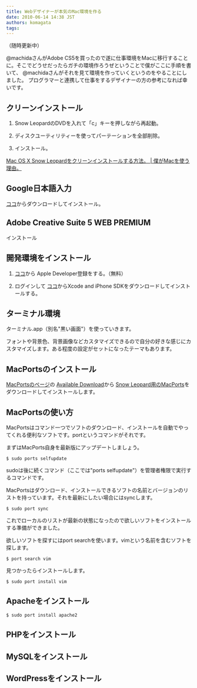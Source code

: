 ```yaml
---
title: Webデザイナーが本気のMac環境を作る
date: 2010-06-14 14:38 JST
authors: komagata
tags:  
---
```

（随時更新中） 

@machidaさんがAdobe CS5を買ったので遂に仕事環境をMacに移行することに。そこでどうせだったらガチの環境作ろうぜということで僕がここに手順を書いて、 @machidaさんがそれを見て環境を作っていくというのをやることにしました。 プログラマーと連携して仕事をするデザイナーの方の参考になれば幸いです。

## クリーンインストール

1. Snow LeopardのDVDを入れて「c」キーを押しながら再起動。

2. ディスクユーティリティーを使ってパーテーションを全部削除。

3. インストール。

 [Mac OS X Snow Leopardをクリーンインストールする方法。 | 僕がMacを使う理由。](http://bocmac.net/mac-tips/mac-os-x-snow-leopard-clean-install-method.html) 

## Google日本語入力

 [ココ](http://www.google.com/intl/ja/ime/index-mac.html)からダウンロードしてインストール。

## Adobe Creative Suite 5 WEB PREMIUM

インストール

## 開発環境をインストール 

1. [ココ](https://developer.apple.com/programs/register/)から Apple Developer登録をする。（無料）

2. ログインして [ココ](https://developer.apple.com/mac/)からXcode and iPhone SDKをダウンロードしてインストールする。

## ターミナル環境

ターミナル.app（別名"黒い画面"）を使っていきます。

フォントや背景色、背景画像などカスタマイズできるので自分の好きな感じにカスタマイズします。ある程度の設定がセットになったテーマもあります。 
## MacPortsのインストール

 [MacPortsのページ](http://www.macports.org/)の [Available Download](http://distfiles.macports.org/MacPorts/)から [Snow Leopard用のMacPorts](http://distfiles.macports.org/MacPorts/MacPorts-1.9.0-10.6-SnowLeopard.dmg)をダウンロードしてインストールします。

## MacPortsの使い方

MacPortsはコマンド一つでソフトのダウンロード、インストールを自動でやってくれる便利なソフトです。portというコマンドがそれです。

まずはMacPorts自身を最新版にアップデートしましょう。

```
$ sudo ports selfupdate
```

sudoは後に続くコマンド（ここでは"ports selfupdate"）を管理者権限で実行するコマンドです。

MacPortsはダウンロード、インストールできるソフトの名前とバージョンのリストを持っています。それを最新にしたい場合にはsyncします。

```
$ sudo port sync
```

これでローカルのリストが最新の状態になったので欲しいソフトをインストールする準備ができました。

欲しいソフトを探すにはport searchを使います。vimという名前を含むソフトを探します。

```
$ port search vim
```

見つかったらインストールします。

```
$ sudo port install vim
```

## Apacheをインストール 

```
$ sudo port install apache2
```

## PHPをインストール 

## MySQLをインストール 

## WordPressをインストール
